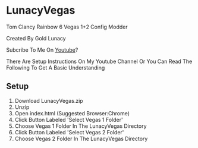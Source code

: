 # LunacyVegas
Tom Clancy Rainbow 6 Vegas 1+2 Config Modder

Created By Gold Lunacy

Subcribe To Me On [Youtube](https://youtube.com/@goldlunacy?sub_confirmation=1)?

There Are Setup Instructions On My Youtube Channel
Or You Can Read The Following To Get A Basic Understanding

## Setup

1. Download LunacyVegas.zip
2. Unzip
3. Open index.html (Suggested Browser:Chrome)
4. Click Button Labeled 'Select Vegas 1 Folder'
5. Choose Vegas 1 Folder In The LunacyVegas Directory
6. Click Button Labeled 'Select Vegas 2 Folder'
7. Choose Vegas 2 Folder In The LunacyVegas Directory
